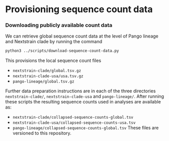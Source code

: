 # Provisioning sequence count data

### Downloading publicly available count data

We can retrieve global sequence count data at the level of Pango lineage and Nextstrain clade by running the command

```bash
python3 ../scripts/download-sequence-count-data.py
```

This provisions the local sequence count files
- `nextstrain-clade/global.tsv.gz`
- `nextstrain-clade-usa/usa.tsv.gz`
- `pango-lineage/global.tsv.gz`

Further data preparation instructions are in each of the three directories `nextstrain-clade/`, `nextstrain-clade-usa` and `pango-lineage/`. After running these scripts the resulting sequence counts used in analyses are available as:
- `nextstrain-clade/collapsed-sequence-counts-global.tsv`
- `nextstrain-clade-usa/collapsed-sequence-counts-usa.tsv`
- `pango-lineage/collapsed-sequence-counts-global.tsv`
These files are versioned to this repository.
